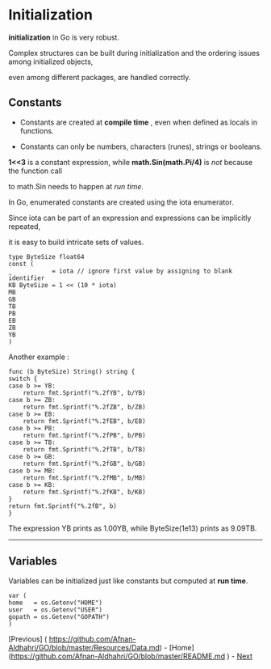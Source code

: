 
# Initialization

**initialization** in Go is very robust. 

Complex structures can be built during initialization and the ordering issues among initialized objects,

even among different packages, are handled correctly.

## Constants

 * Constants are created at **compile time** , even when defined as locals in functions.
 
 * Constants  can only be numbers, characters (runes), strings or booleans. 
 
 **1<<3** is a constant expression, while **math.Sin(math.Pi/4)** is *not* because the function call 
 
 to math.Sin needs to happen at *run time*.

In Go, enumerated constants are created using the iota enumerator. 

Since iota can be part of an expression and expressions can be implicitly repeated, 

it is easy to build intricate sets of values.

    type ByteSize float64
    const (
    _           = iota // ignore first value by assigning to blank identifier
    KB ByteSize = 1 << (10 * iota)
    MB
    GB
    TB
    PB
    EB
    ZB
    YB
    )
    
Another example :

    func (b ByteSize) String() string {
    switch {
    case b >= YB:
        return fmt.Sprintf("%.2fYB", b/YB)
    case b >= ZB:
        return fmt.Sprintf("%.2fZB", b/ZB)
    case b >= EB:
        return fmt.Sprintf("%.2fEB", b/EB)
    case b >= PB:
        return fmt.Sprintf("%.2fPB", b/PB)
    case b >= TB:
        return fmt.Sprintf("%.2fTB", b/TB)
    case b >= GB:
        return fmt.Sprintf("%.2fGB", b/GB)
    case b >= MB:
        return fmt.Sprintf("%.2fMB", b/MB)
    case b >= KB:
        return fmt.Sprintf("%.2fKB", b/KB)
    }
    return fmt.Sprintf("%.2fB", b)
    }
The expression YB prints as 1.00YB, while ByteSize(1e13) prints as 9.09TB.


------------------------------------------------------
## Variables

Variables can be initialized just like constants but computed at **run time**.

    var (
    home   = os.Getenv("HOME")
    user   = os.Getenv("USER")
    gopath = os.Getenv("GOPATH")
    )

[Previous] ( https://github.com/Afnan-Aldhahri/GO/blob/master/Resources/Data.md) - 
[Home] (https://github.com/Afnan-Aldhahri/GO/blob/master/README.md ) -
[ Next](https://github.com/Afnan-Aldhahri/GO/blob/master/Resources/Concurrency.md)
